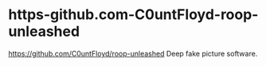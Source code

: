 # https-github.com-C0untFloyd-roop-unleashed
https://github.com/C0untFloyd/roop-unleashed Deep fake picture software.

